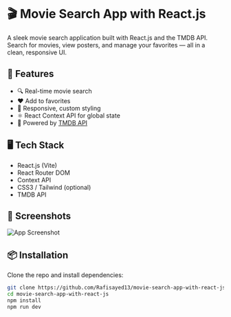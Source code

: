 # 🎬 Movie Search App with React.js

A sleek movie search application built with React.js and the TMDB API. Search for movies, view posters, and manage your favorites — all in a clean, responsive UI.

## 🚀 Features

- 🔍 Real-time movie search
- ❤️ Add to favorites
- 🎨 Responsive, custom styling
- ⚛️ React Context API for global state
- 🎥 Powered by [TMDB API](https://www.themoviedb.org/)

## 🖥️ Tech Stack

- React.js (Vite)
- React Router DOM
- Context API
- CSS3 / Tailwind (optional)
- TMDB API

## 📸 Screenshots
![App Screenshot](assets/app-screenshot.png)


## 📦 Installation

Clone the repo and install dependencies:

```bash
git clone https://github.com/Rafisayed13/movie-search-app-with-react-js.git
cd movie-search-app-with-react-js
npm install
npm run dev
